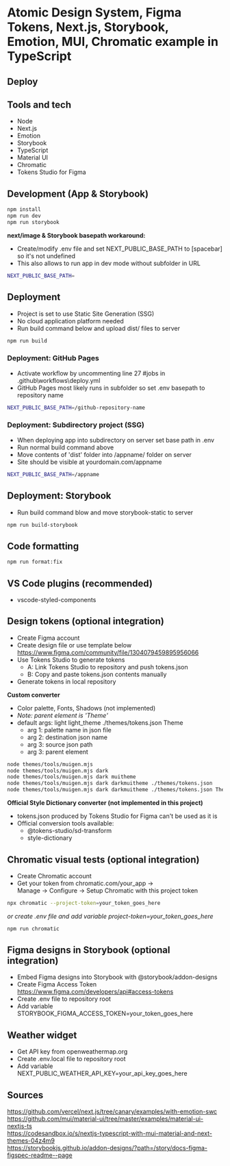 # Atomic Design System, Figma Tokens, Next.js, Storybook, Emotion, MUI, Chromatic example in TypeScript
## Deploy

## Tools and tech

- Node
- Next.js
- Emotion
- Storybook
- TypeScript
- Material UI
- Chromatic
- Tokens Studio for Figma

## Development (App & Storybook)
```bash
npm install
npm run dev
npm run storybook
```

**next/image & Storybook basepath workaround:**
- Create/modify .env file and set NEXT_PUBLIC_BASE_PATH to [spacebar] so it's not undefined
- This also allows to run app in dev mode without subfolder in URL
```bash
NEXT_PUBLIC_BASE_PATH= 
```

## Deployment
- Project is set to use Static Site Generation (SSG)
- No cloud application platform needed
- Run build command below and upload dist/ files to server
```bash
npm run build
```

### Deployment: GitHub Pages
- Activate workflow by uncommenting line 27 #jobs in .github\workflows\deploy.yml
- GitHub Pages most likely runs in subfolder so set .env basepath to repository name
```bash
NEXT_PUBLIC_BASE_PATH=/github-repository-name
```

### Deployment: Subdirectory project (SSG)
- When deploying app into subdirectory on server set base path in .env
- Run normal build command above
- Move contents of 'dist' folder into /appname/ folder on server 
- Site should be visible at yourdomain.com/appname
```bash
NEXT_PUBLIC_BASE_PATH=/appname
```

## Deployment: Storybook
- Run build command blow and move storybook-static to server
```bash
npm run build-storybook
```

## Code formatting
```bash
npm run format:fix
```

## VS Code plugins (recommended)
- vscode-styled-components

## Design tokens (optional integration)

- Create Figma account
- Create design file or use template below  
  https://www.figma.com/community/file/1304079459895956066
- Use Tokens Studio to generate tokens
  - A: Link Tokens Studio to repository and push tokens.json
  - B: Copy and paste tokens.json contents manually
- Generate tokens in local repository

**Custom converter**

- Color palette, Fonts, Shadows (not implemented)
- _Note: parent element is 'Theme'_
- default args: light light_theme ./themes/tokens.json Theme
  - arg 1: palette name in json file
  - arg 2: destination json name
  - arg 3: source json path
  - arg 3: parent element

```bash
node themes/tools/muigen.mjs
node themes/tools/muigen.mjs dark
node themes/tools/muigen.mjs dark muitheme
node themes/tools/muigen.mjs dark darkmuitheme ./themes/tokens.json
node themes/tools/muigen.mjs dark darkmuitheme ./themes/tokens.json Theme
```

**Official Style Dictionary converter (not implemented in this project)**

- tokens.json produced by Tokens Studio for Figma can't be used as it is
- Official conversion tools available:
  - @tokens-studio/sd-transform
  - style-dictionary

## Chromatic visual tests (optional integration)

- Create Chromatic account
- Get your token from chromatic.com/your_app ->  
  Manage -> Configure -> Setup Chromatic with this project token

```bash
npx chromatic --project-token=your_token_goes_here
```
*or create .env file and add variable project-token=your_token_goes_here*
```bash
npm run chromatic
```

## Figma designs in Storybook (optional integration)

- Embed Figma designs into Storybook with @storybook/addon-designs
- Create Figma Access Token  
https://www.figma.com/developers/api#access-tokens
- Create .env file to repository root
- Add variable STORYBOOK_FIGMA_ACCESS_TOKEN=your_token_goes_here

## Weather widget

- Get API key from openweathermap.org
- Create .env.local file to repository root
- Add variable NEXT_PUBLIC_WEATHER_API_KEY=your_api_key_goes_here

## Sources

https://github.com/vercel/next.js/tree/canary/examples/with-emotion-swc  
https://github.com/mui/material-ui/tree/master/examples/material-ui-nextjs-ts  
https://codesandbox.io/s/nextjs-typescript-with-mui-material-and-next-themes-04z4m9  
https://storybookjs.github.io/addon-designs/?path=/story/docs-figma-figspec-readme--page
